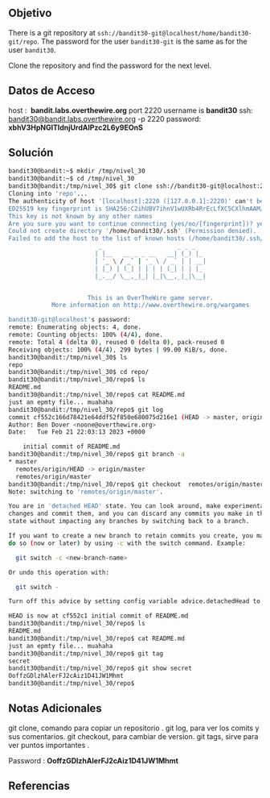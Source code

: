 ## Objetivo

There is a git repository at `ssh://bandit30-git@localhost/home/bandit30-git/repo`. The password for the user `bandit30-git` is the same as for the user `bandit30`.

Clone the repository and find the password for the next level.
## Datos de Acceso
host :  **bandit.labs.overthewire.org** port 2220
username is **bandit30**
ssh:  bandit30@bandit.labs.overthewire.org -p 2220
password: **xbhV3HpNGlTIdnjUrdAlPzc2L6y9EOnS**
## Solución

``` bash
bandit30@bandit:~$ mkdir /tmp/nivel_30
bandit30@bandit:~$ cd /tmp/nivel_30
bandit30@bandit:/tmp/nivel_30$ git clone ssh://bandit30-git@localhost:2220/home/bandit30-git/repo
Cloning into 'repo'...
The authenticity of host '[localhost]:2220 ([127.0.0.1]:2220)' can't be established.
ED25519 key fingerprint is SHA256:C2ihUBV7ihnV1wUXRb4RrEcLfXC5CXlhmAAM/urerLY.
This key is not known by any other names
Are you sure you want to continue connecting (yes/no/[fingerprint])? yes
Could not create directory '/home/bandit30/.ssh' (Permission denied).
Failed to add the host to the list of known hosts (/home/bandit30/.ssh/known_hosts).
                         _                     _ _ _
                        | |__   __ _ _ __   __| (_) |_
                        | '_ \ / _` | '_ \ / _` | | __|
                        | |_) | (_| | | | | (_| | | |_
                        |_.__/ \__,_|_| |_|\__,_|_|\__|


                      This is an OverTheWire game server.
            More information on http://www.overthewire.org/wargames

bandit30-git@localhost's password:
remote: Enumerating objects: 4, done.
remote: Counting objects: 100% (4/4), done.
remote: Total 4 (delta 0), reused 0 (delta 0), pack-reused 0
Receiving objects: 100% (4/4), 299 bytes | 99.00 KiB/s, done.
bandit30@bandit:/tmp/nivel_30$ ls
repo
bandit30@bandit:/tmp/nivel_30$ cd repo/
bandit30@bandit:/tmp/nivel_30/repo$ ls
README.md
bandit30@bandit:/tmp/nivel_30/repo$ cat README.md
just an epmty file... muahaha
bandit30@bandit:/tmp/nivel_30/repo$ git log
commit cf552c166d78421e64ddf52f850e680075d216e1 (HEAD -> master, origin/master, origin/HEAD)
Author: Ben Dover <noone@overthewire.org>
Date:   Tue Feb 21 22:03:13 2023 +0000

    initial commit of README.md
bandit30@bandit:/tmp/nivel_30/repo$ git branch -a
* master
  remotes/origin/HEAD -> origin/master
  remotes/origin/master
bandit30@bandit:/tmp/nivel_30/repo$ git checkout  remotes/origin/master
Note: switching to 'remotes/origin/master'.

You are in 'detached HEAD' state. You can look around, make experimental
changes and commit them, and you can discard any commits you make in this
state without impacting any branches by switching back to a branch.

If you want to create a new branch to retain commits you create, you may
do so (now or later) by using -c with the switch command. Example:

  git switch -c <new-branch-name>

Or undo this operation with:

  git switch -

Turn off this advice by setting config variable advice.detachedHead to false

HEAD is now at cf552c1 initial commit of README.md
bandit30@bandit:/tmp/nivel_30/repo$ ls
README.md
bandit30@bandit:/tmp/nivel_30/repo$ cat README.md
just an epmty file... muahaha
bandit30@bandit:/tmp/nivel_30/repo$ git tag
secret
bandit30@bandit:/tmp/nivel_30/repo$ git show secret
OoffzGDlzhAlerFJ2cAiz1D41JW1Mhmt
bandit30@bandit:/tmp/nivel_30/repo$
```

## Notas Adicionales
git clone, comando para copiar un repositorio .
git log, para ver los comits y sus comentarios.
git checkout, para cambiar de version.
git tags, sirve para ver puntos importantes .

Password : **OoffzGDlzhAlerFJ2cAiz1D41JW1Mhmt**
## Referencias

